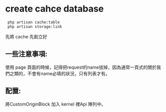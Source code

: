# create cahce database

```
 php artisan cache:table
 php artisan storage:link
``` 
先將 cache 先創立好

## 一些注意事項:
使用 page 頁面的時候，記得把request的name拔掉，因為通常一頁式的關於我們之類的，不會有name必填的狀況，只有列表才有。

## 配置:
將CustomOriginBlock 加入 kernel 裡Api 陣列中。
